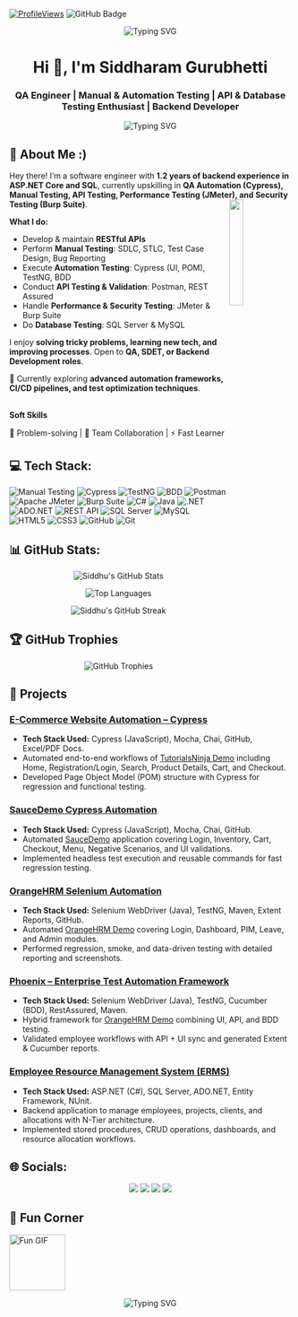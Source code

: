 [![ProfileViews](https://komarev.com/ghpvc/?username=siddhugurubhetti8483&color=brightgreen&style=flat-square)](https://github.com/siddhugurubhetti)
<a><img src="https://img.shields.io/github/followers/siddhugurubhetti8483?label=Followers&style=social" alt="GitHub Badge"></a>

<p align="center">
  <img src="https://readme-typing-svg.herokuapp.com?font=Fira+Code&weight=400&size=28&duration=7000&pause=1000&color=0074e4&center=true&vCenter=true&height=100&width=1000&&lines=Welcome+to+my+GitHub+Profile!..+🙏✌😍;" alt="Typing SVG">
</p>
<!--! Introduction / Bio Section -->

<h1 align="center">Hi 👋, I'm Siddharam Gurubhetti</h1>
<h3 align="center">QA Engineer | Manual & Automation Testing | API & Database Testing Enthusiast | Backend Developer </h3>

<p align="center">
  <img src="https://readme-typing-svg.herokuapp.com?font=Fira+Code&size=22&pause=1000&center=true&vCenter=true&width=1000&lines=ASP.NET+Core+%26+ADO.NET;RESTful+API+Design+%26+Development;SQL+Server+%7C+MySQL+%7C+Stored+Procedures;HTML+%2C+CSS+%2C+Angular+(Basic);Manual+Testing+%7C+Test+Case+Design+%7C+Bug+Reporting;Automation+Testing+%E2%80%93+Cypress+(UI%2C+POM)+%7C+TestNG+%7C+BDD;Version+Control+%E2%80%93+GitHub+%7C+Git;Soft+Skills+%E2%80%93+Problem+Solving+%7C+Team+Collaboration+%7C+Fast+Learner" alt="Typing SVG" />
</p>

## 💫 About Me :)

Hey there! I’m a software engineer with **1.2 years of backend experience in ASP.NET Core and SQL**, currently upskilling in **QA Automation (Cypress), Manual Testing, API Testing, Performance Testing (JMeter), and Security Testing (Burp Suite)**.
<a href="https://github.com/shubhanshurav"><img width="22%" height="auto" align="right" src="https://user-images.githubusercontent.com/76244600/130684066-fb0b5e47-6c93-469e-ba45-7cb62833b965.png" /></a>

**What I do:**

- Develop & maintain **RESTful APIs**
- Perform **Manual Testing**: SDLC, STLC, Test Case Design, Bug Reporting
- Execute **Automation Testing**: Cypress (UI, POM), TestNG, BDD
- Conduct **API Testing & Validation**: Postman, REST Assured
- Handle **Performance & Security Testing**: JMeter & Burp Suite
- Do **Database Testing**: SQL Server & MySQL

I enjoy **solving tricky problems, learning new tech, and improving processes**. Open to **QA, SDET, or Backend Development roles**.

🌱 Currently exploring **advanced automation frameworks, CI/CD pipelines, and test optimization techniques**.
<br></br>

**Soft Skills**

🚀 Problem-solving | 🤝 Team Collaboration | ⚡ Fast Learner


## 💻 Tech Stack:

![Manual Testing](https://img.shields.io/badge/Manual%20Testing-007ACC?style=for-the-badge&logo=testinglibrary&logoColor=white) ![Cypress](https://img.shields.io/badge/Cypress-2E2E2E?style=for-the-badge&logo=cypress&logoColor=white) ![TestNG](https://img.shields.io/badge/TestNG-E67E22?style=for-the-badge&logo=testng&logoColor=white) ![BDD](https://img.shields.io/badge/BDD-23D96C?style=for-the-badge&logo=cucumber&logoColor=white) ![Postman](https://img.shields.io/badge/Postman-FF6C37?style=for-the-badge&logo=postman&logoColor=white) ![Apache JMeter](https://img.shields.io/badge/Apache%20JMeter-BA1E1E?style=for-the-badge&logo=apachejmeter&logoColor=white) ![Burp Suite](https://img.shields.io/badge/Burp%20Suite-F77E21?style=for-the-badge&logoColor=white) ![C#](https://img.shields.io/badge/C%23-239120?style=for-the-badge&logo=c-sharp&logoColor=white) ![Java](https://img.shields.io/badge/Java-007396?style=for-the-badge&logo=java&logoColor=white) ![.NET](https://img.shields.io/badge/.NET%20Core-512BD4?style=for-the-badge&logo=dotnet&logoColor=white) ![ADO.NET](https://img.shields.io/badge/ADO.NET-6C3483?style=for-the-badge&logo=dotnet&logoColor=white) ![REST API](https://img.shields.io/badge/REST-26A69A?style=for-the-badge&logo=swagger&logoColor=white) ![SQL Server](https://img.shields.io/badge/SQL%20Server-B22222?style=for-the-badge&logo=microsoftsqlserver&logoColor=white) ![MySQL](https://img.shields.io/badge/MySQL-00618A?style=for-the-badge&logo=mysql&logoColor=white) <!-- ![Angular](https://img.shields.io/badge/Angular-C3002F?style=for-the-badge&logo=angular&logoColor=white) --> ![HTML5](https://img.shields.io/badge/HTML5-E44D26?style=for-the-badge&logo=html5&logoColor=white) ![CSS3](https://img.shields.io/badge/CSS3-264DE4?style=for-the-badge&logo=css3&logoColor=white) ![GitHub](https://img.shields.io/badge/GitHub-24292E?style=for-the-badge&logo=github&logoColor=white)
![Git](https://img.shields.io/badge/Git-F1502F?style=for-the-badge&logo=git&logoColor=white)
<!--!![CI/CD](https://img.shields.io/badge/CI%2FCD-008080?style=for-the-badge&logoColor=white) -->



## 📊 GitHub Stats:

<p align="center">
  <img src="https://github-readme-stats.vercel.app/api?username=siddhugurubhetti8483&show_icons=true&theme=radical" alt="Siddhu's GitHub Stats" />
</p>
<p align="center">
  <img src="https://github-readme-stats.vercel.app/api/top-langs/?username=siddhugurubhetti8483&layout=compact&theme=tokyonight" alt="Top Languages" />
</p>
<p align="center">
  <img src="https://streak-stats.demolab.com?user=siddhugurubhetti8483&theme=radical&border_radius=10&date_format=M%20j%5B%2C%20Y%5D" alt="Siddhu's GitHub Streak" />
</p>

## 🏆 GitHub Trophies

<p align="center">
  <img src="https://github-profile-trophy.vercel.app/?username=siddhugurubhetti8483&theme=tokyonight&row=1&column=-1" alt="GitHub Trophies" />
</p>


## 🚀 Projects  

  ### [E-Commerce Website Automation – Cypress](https://github.com/siddhugurubhetti8483/tutorialsninja-ecommerce-tests_Cypress)
  - **Tech Stack Used:** Cypress (JavaScript), Mocha, Chai, GitHub, Excel/PDF Docs.  
  - Automated end-to-end workflows of [TutorialsNinja Demo](https://tutorialsninja.com/demo/) including Home, Registration/Login, Search, Product Details, Cart, and Checkout.  
  - Developed Page Object Model (POM) structure with Cypress for regression and functional testing.  
  
  ### [SauceDemo Cypress Automation](https://github.com/siddhugurubhetti8483/saucedemo-cypress)
  - **Tech Stack Used:** Cypress (JavaScript), Mocha, Chai, GitHub.  
  - Automated [SauceDemo](https://www.saucedemo.com/) application covering Login, Inventory, Cart, Checkout, Menu, Negative Scenarios, and UI validations.  
  - Implemented headless test execution and reusable commands for fast regression testing.  
  
  ### [OrangeHRM Selenium Automation](https://github.com/siddhugurubhetti8483/SDET-OrangeHRM-Selenium-Automation)
  - **Tech Stack Used:** Selenium WebDriver (Java), TestNG, Maven, Extent Reports, GitHub.  
  - Automated [OrangeHRM Demo](https://opensource-demo.orangehrmlive.com) covering Login, Dashboard, PIM, Leave, and Admin modules.  
  - Performed regression, smoke, and data-driven testing with detailed reporting and screenshots.  
  
  ### [Phoenix – Enterprise Test Automation Framework](https://github.com/siddhugurubhetti8483/BW-Project-Phoenix_Enterprise_Test_Automation_UI_API)
  - **Tech Stack Used:** Selenium WebDriver (Java), TestNG, Cucumber (BDD), RestAssured, Maven.  
  - Hybrid framework for [OrangeHRM Demo](https://opensource-demo.orangehrmlive.com) combining UI, API, and BDD testing.  
  - Validated employee workflows with API + UI sync and generated Extent & Cucumber reports.  
  
  ### [Employee Resource Management System (ERMS)](https://github.com/siddhugurubhetti8483/ERMS_Project_BE)
  - **Tech Stack Used:** ASP.NET (C#), SQL Server, ADO.NET, Entity Framework, NUnit.  
  - Backend application to manage employees, projects, clients, and allocations with N-Tier architecture.  
  - Implemented stored procedures, CRUD operations, dashboards, and resource allocation workflows.  


## 🌐 Socials:

<p align="center">
  <a href="https://www.linkedin.com/in/siddharam-guru/" target="_blank"><img src="https://img.shields.io/badge/LinkedIn-%230077B5?style=for-the-badge&logo=linkedin&logoColor=white" /></a>
  <a href="https://discord.com/users/@sid_mh13" target="_blank"><img src="https://img.shields.io/badge/Discord-%235865F2?style=for-the-badge&logo=discord&logoColor=white" /></a>
  <a href="mailto:siddhugurubhetti@gmail.com" target="_blank"><img src="https://img.shields.io/badge/Gmail-D14836?style=for-the-badge&logo=gmail&logoColor=white" /></a>
  <a href="https://siddharamportfolio.netlify.app/" target="_blank"><img src="https://img.shields.io/badge/Portfolio-%23121011?style=for-the-badge&logo=portfolio&logoColor=white" /></a>
  <!-- <img src="https://komarev.com/ghpvc/?username=siddhugurubhetti8483&label=Profile%20views&color=0e75b6&style=flat" alt="siddhugurubhetti8483" /> -->
</p>

## 🎉 Fun Corner

<img src="https://media.giphy.com/media/hvRJCLFzcasrR4ia7z/giphy.gif" width="100px" alt="Fun GIF">

<p align="center">
  <img src="https://readme-typing-svg.herokuapp.com?font=Fira+Code&weight=400&size=28&duration=7000&pause=1000&color=0074e4&center=true&vCenter=true&height=100&width=1000&&lines=Nice+to+meet+you...👍✌😍;" alt="Typing SVG">
</p>
